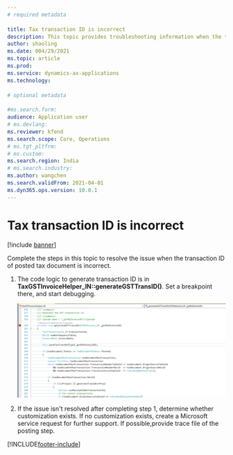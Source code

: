 ```yaml
---
# required metadata

title: Tax transaction ID is incorrect
description: This topic provides troubleshooting information when the tax transaction ID is incorrect.
author: shaoling
ms.date: 004/29/2021
ms.topic: article
ms.prod: 
ms.service: dynamics-ax-applications
ms.technology: 

# optional metadata

#ms.search.form:
audience: Application user
# ms.devlang: 
ms.reviewer: kfend
ms.search.scope: Core, Operations
# ms.tgt_pltfrm: 
# ms.custom: 
ms.search.region: India
# ms.search.industry: 
ms.author: wangchen
ms.search.validFrom: 2021-04-01
ms.dyn365.ops.version: 10.0.1
---
```




# Tax transaction ID is incorrect

[!include [banner](../includes/banner.md)]

Complete the steps in this topic to resolve the issue when the transaction ID of posted tax document is incorrect.

1. The code logic to generate transaction ID is in **TaxGSTInvoiceHelper_IN::generateGSTTransID()**. Set a breakpoint there, and start debugging.

    [![Breakpoint for debugging](./media/tax-transaction-id-incorrect-Picture2.png)](./media/tax-transaction-id-incorrect-Picture2png)

2. If the issue isn't resolved after completing step 1, determine whether customization exists. If no customization exists, create a Microsoft service request for further support. If possible,provide trace file of the posting step.

[!INCLUDE[footer-include](../../includes/footer-banner.md)]

